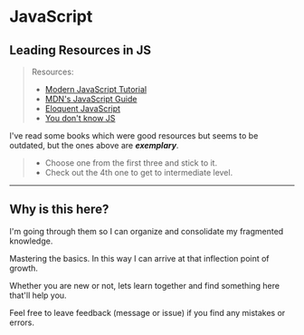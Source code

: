 # **JavaScript**

## Leading Resources in JS

> Resources: 
>* <a href="https://javascript.info/">Modern JavaScript Tutorial</a>
>* <a href="https://developer.mozilla.org/en-US/docs/Web/JavaScript/Guide"> MDN's JavaScript Guide</a>
>* <a href="https://eloquentjavascript.net/"> Eloquent JavaScript </a>
>* <a href="https://github.com/getify/You-Dont-Know-JS"> You don't know JS</a>

I've read some books which were good resources but seems to be outdated, but the ones above are ***exemplary***. 

> * Choose one from the first three and stick to it. 
> * Check out the 4th one to get to intermediate level. 

---

## Why is this here?
I'm going through them so I can organize and consolidate my fragmented knowledge. 

Mastering the basics. In this way I can arrive at that inflection point of growth. 

Whether you are new or not, lets learn together and find something here that'll help you. 

Feel free to leave feedback (message or issue) if you find any mistakes or errors.